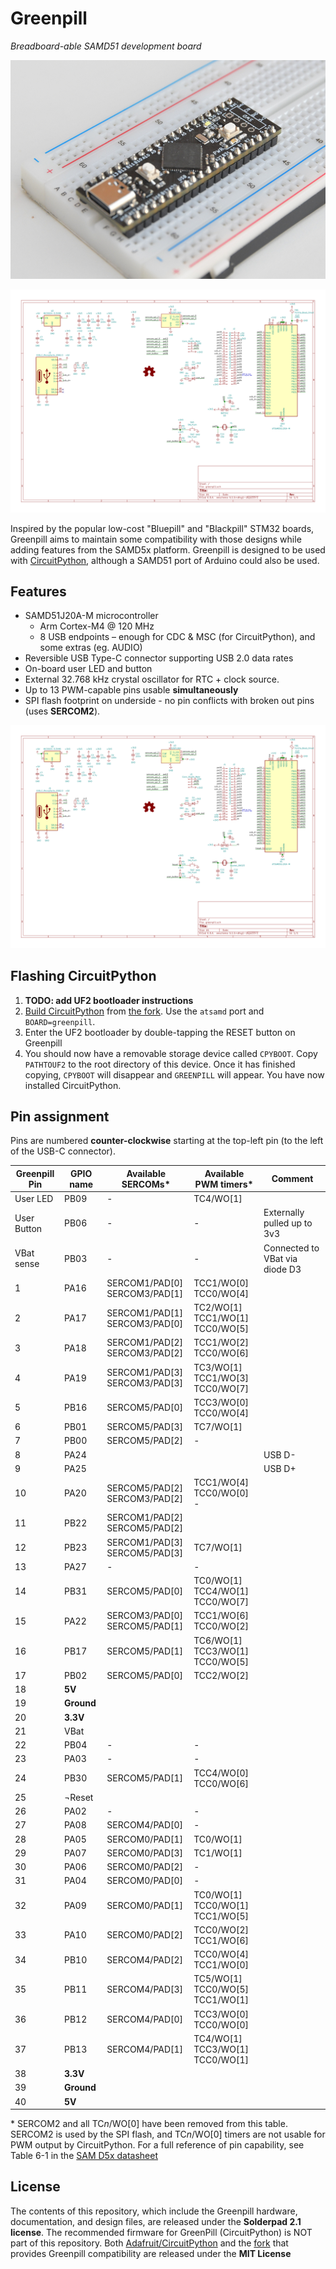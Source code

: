 Greenpill
===
*Breadboard-able SAMD51 development board*

![Assembled PCB in a breadboard](docs/greenpill-black.jpg)

![Greenpill Schematic](docs/greenpill-schematic.svg)

Inspired by the popular low-cost "Bluepill" and "Blackpill" STM32 boards, Greenpill aims to maintain some compatibility with those designs while adding features from the SAMD5x platform. Greenpill is designed to be used with [CircuitPython], although a SAMD51 port of Arduino could also be used.

## Features
 - SAMD51J20A-M microcontroller
   - Arm Cortex-M4 @ 120 MHz
   - 8 USB endpoints &ndash; enough for CDC & MSC (for CircuitPython), and some extras (eg. AUDIO)
 - Reversible USB Type-C connector supporting USB 2.0 data rates
 - On-board user LED and button
 - External 32.768 kHz crystal oscillator for RTC + clock source.
 - Up to 13 PWM-capable pins usable **simultaneously**
 - SPI flash footprint on underside - no pin conflicts with broken out pins (uses **SERCOM2**).

![Greenpill Schematic](docs/greenpill-schematic.svg)

## Flashing CircuitPython
1. **TODO: add UF2 bootloader instructions**
2. [Build CircuitPython][BuildCPy] from [the fork][CPyFork]. Use the `atsamd` port and `BOARD=greenpill`.
3. Enter the UF2 bootloader by double-tapping the RESET button on Greenpill
4. You should now have a removable storage device called `CPYBOOT`. Copy `PATHTOUF2` to the root directory of this device. Once it has finished copying, `CPYBOOT` will disappear and `GREENPILL` will appear. You have now installed CircuitPython.

## Pin assignment
Pins are numbered **counter-clockwise** starting at the top-left pin (to the left of the USB-C connector).

| Greenpill Pin | GPIO name  | Available SERCOMs*               | Available PWM timers*                 | Comment                        |
|---------------|------------|----------------------------------|---------------------------------------|--------------------------------|
| User LED      | PB09       | -                                | TC4/WO[1]                             |                                |
| User Button   | PB06       | -                                | -                                     | Externally pulled up to 3v3    |
| VBat sense    | PB03       | -                                | -                                     | Connected to VBat via diode D3 |
| 1             | PA16       | SERCOM1/PAD[0]<br>SERCOM3/PAD[1] | TCC1/WO[0]<br>TCC0/WO[4]              |                                |
| 2             | PA17       | SERCOM1/PAD[1]<br>SERCOM3/PAD[0] | TC2/WO[1]<br>TCC1/WO[1]<br>TCC0/WO[5] |                                |
| 3             | PA18       | SERCOM1/PAD[2]<br>SERCOM3/PAD[2] | TCC1/WO[2]<br>TCC0/WO[6]              |                                |
| 4             | PA19       | SERCOM1/PAD[3]<br>SERCOM3/PAD[3] | TC3/WO[1]<br>TCC1/WO[3]<br>TCC0/WO[7] |                                |
| 5             | PB16       | SERCOM5/PAD[0]                   | TCC3/WO[0]<br>TCC0/WO[4]              |                                |
| 6             | PB01       | SERCOM5/PAD[3]                   | TC7/WO[1]                             |                                |
| 7             | PB00       | SERCOM5/PAD[2]                   | -                                     |                                |
| 8             | PA24       |                                  |                                       | USB D-                         |
| 9             | PA25       |                                  |                                       | USB D+                         |
| 10            | PA20       | SERCOM5/PAD[2]<br>SERCOM3/PAD[2] | TCC1/WO[4]<br>TCC0/WO[0] -            |                                |
| 11            | PB22       | SERCOM1/PAD[2]<br>SERCOM5/PAD[2] |                                       |                                |
| 12            | PB23       | SERCOM1/PAD[3]<br>SERCOM5/PAD[3] | TC7/WO[1]                             |                                |
| 13            | PA27       | -                                | -                                     |                                |
| 14            | PB31       | SERCOM5/PAD[0]                   | TC0/WO[1]<br>TCC4/WO[1]<br>TCC0/WO[7] |                                |
| 15            | PA22       | SERCOM3/PAD[0]<br>SERCOM5/PAD[1] | TCC1/WO[6]<br>TCC0/WO[2]              |                                |
| 16            | PB17       | SERCOM5/PAD[1]                   | TC6/WO[1]<br>TCC3/WO[1]<br>TCC0/WO[5] |                                |
| 17            | PB02       | SERCOM5/PAD[0]                   | TCC2/WO[2]                            |                                |
| 18            | **5V**     |                                  |                                       |                                |
| 19            | **Ground** |                                  |                                       |                                |
| 20            | **3.3V**   |                                  |                                       |                                |
| 21            | VBat       |                                  |                                       |                                |
| 22            | PB04       | -                                | -                                     |                                |
| 23            | PA03       | -                                | -                                     |                                |
| 24            | PB30       | SERCOM5/PAD[1]                   | TCC4/WO[0]<br>TCC0/WO[6]              |                                |
| 25            | ¬Reset     |                                  |                                       |                                |
| 26            | PA02       | -                                | -                                     |                                |
| 27            | PA08       | SERCOM4/PAD[0]                   | -                                     |                                |
| 28            | PA05       | SERCOM0/PAD[1]                   | TC0/WO[1]                             |                                |
| 29            | PA07       | SERCOM0/PAD[3]                   | TC1/WO[1]                             |                                |
| 30            | PA06       | SERCOM0/PAD[2]                   | -                                     |                                |
| 31            | PA04       | SERCOM0/PAD[0]                   | -                                     |                                |
| 32            | PA09       | SERCOM0/PAD[1]                   | TC0/WO[1]<br>TCC0/WO[1]<br>TCC1/WO[5] |                                |
| 33            | PA10       | SERCOM0/PAD[2]                   | TCC0/WO[2]<br>TCC1/WO[6]              |                                |
| 34            | PB10       | SERCOM4/PAD[2]                   | TCC0/WO[4]<br>TCC1/WO[0]              |                                |
| 35            | PB11       | SERCOM4/PAD[3]                   | TC5/WO[1]<br>TCC0/WO[5]<br>TCC1/WO[1] |                                |
| 36            | PB12       | SERCOM4/PAD[0]                   | TCC3/WO[0]<br>TCC0/WO[0]              |                                |
| 37            | PB13       | SERCOM4/PAD[1]                   | TC4/WO[1]<br>TCC3/WO[1]<br>TCC0/WO[1] |                                |
| 38            | **3.3V**   |                                  |                                       |                                |
| 39            | **Ground** |                                  |                                       |                                |
| 40            | **5V**     |                                  |                                       |                                |

\* SERCOM2 and all TC*n*/WO[0] have been removed from this table. SERCOM2 is used by the SPI flash, and TC*n*/WO[0] timers are not usable for PWM output by CircuitPython. For a full reference of pin capability, see Table 6-1 in the [SAM D5x datasheet][samd5xdata]

## License
The contents of this repository, which include the Greenpill hardware, documentation, and design files, are released under the **Solderpad 2.1 license**. The recommended firmware for GreenPill (CircuitPython) is NOT part of this repository. Both [Adafruit/CircuitPython][CircuitPython] and the [fork][CPyFork] that provides Greenpill compatibility are released under the **MIT License** 

[CircuitPython]: https://github.com/Adafruit/CircuitPython "Adafruit/CircuitPython on GitHub"
[CPyFork]: https://github.com/Stary2001/circuitpython/tree/greenpill "Branch 'greenpill' from Stary2001/CircuitPython on GitHub; forked from Adafruit"
[BuildCPy]: https://learn.adafruit.com/building-circuitpython?view=all "Building CircuitPython | Adafruit Learning System"
[samd5xdata]: https://ww1.microchip.com/downloads/en/DeviceDoc/SAM_D5xE5x_Family_Data_Sheet_DS60001507F.pdf "SAM D5x/E5x Family Data Sheet | Microchip (PDF)"

